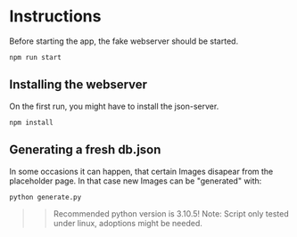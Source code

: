 # Instructions
Before starting the app, the fake webserver should be started.
```
npm run start
```



## Installing the webserver
On the first run, you might have to install the json-server.
```
npm install
```

## Generating a fresh db.json
In some occasions it can happen, that certain Images disapear from the placeholder page.
In that case new Images can be "generated" with:
```
python generate.py
```
>> Recommended python version is 3.10.5!
>> Note: Script only tested under linux, adoptions might be needed.